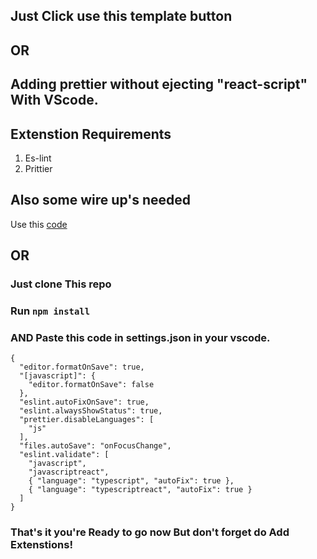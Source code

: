 ## Just Click use this template button

## OR

## Adding prettier without ejecting "react-script" With VScode.

## Extenstion Requirements

1. Es-lint
2. Prittier

## Also some wire up's needed 

Use this [code](https://gist.github.com/sathish-spidie/4a478594cacb333c0f4ff7c3b4fd38fd)

## OR

### Just clone This repo 

### Run `npm install`

### AND Paste this code in settings.json in your vscode.

```
{
  "editor.formatOnSave": true,
  "[javascript]": {
    "editor.formatOnSave": false
  },
  "eslint.autoFixOnSave": true,
  "eslint.alwaysShowStatus": true,
  "prettier.disableLanguages": [
    "js"
  ],
  "files.autoSave": "onFocusChange",
  "eslint.validate": [
    "javascript",
    "javascriptreact",
    { "language": "typescript", "autoFix": true },
    { "language": "typescriptreact", "autoFix": true }
  ]
}
```

### That's it you're Ready to go now But don't forget do Add Extenstions!








